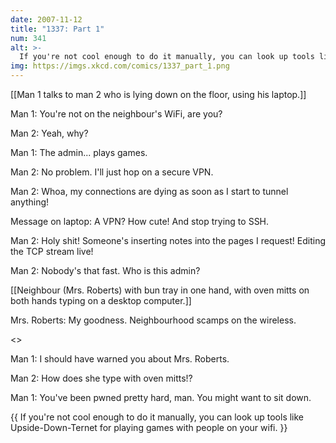 ```yaml
---
date: 2007-11-12
title: "1337: Part 1"
num: 341
alt: >-
  If you're not cool enough to do it manually, you can look up tools like Upside-Down-Ternet for playing games with people on your wifi.
img: https://imgs.xkcd.com/comics/1337_part_1.png
---
```

[[Man 1 talks to man 2 who is lying down on the floor, using his laptop.]]

Man 1: You're not on the neighbour's WiFi, are you?

Man 2: Yeah, why?

Man 1: The admin... plays games.

Man 2: No problem. I'll just hop on a secure VPN.

Man 2: Whoa, my connections are dying as soon as I start to tunnel anything!

Message on laptop: A VPN? How cute! And stop trying to SSH.

Man 2: Holy shit! Someone's inserting notes into the pages I request! Editing the TCP stream live!

Man 2: Nobody's that fast. Who is this admin?

[[Neighbour (Mrs. Roberts) with bun tray in one hand, with oven mitts on both hands typing on a desktop computer.]]

Mrs. Roberts: My goodness. Neighbourhood scamps on the wireless.

<<taptaptaptap>>

Man 1: I should have warned you about Mrs. Roberts.

Man 2: How does she type with oven mitts!?

Man 1: You've been pwned pretty hard, man. You might want to sit down.

{{ If you're not cool enough to do it manually, you can look up tools like Upside-Down-Ternet for playing games with people on your wifi. }}